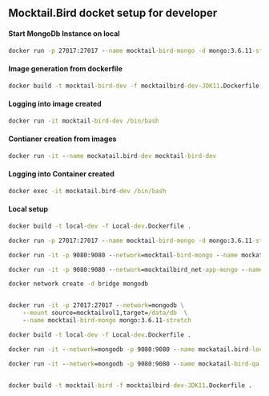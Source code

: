 ## Mocktail.Bird docket setup for developer

#### Start MongoDb Instance on local
```cmd
docker run -p 27017:27017 --name mocktail-bird-mongo -d mongo:3.6.11-stretch
```


#### Image generation from dockerfile
```cmd
docker build -t mocktail-bird-dev -f mocktailbird-dev-JDK11.Dockerfile .

```

#### Logging into image created
```cmd
docker run -it mocktail-bird-dev /bin/bash
```

#### Contianer creation from images
```cmd
docker run -it --name mockatail.bird-dev mocktail-bird-dev
```

#### Logging into Container created
```cmd
docker exec -it mockatail.bird-dev /bin/bash
```


#### Local setup
```cmd
docker build -t local-dev -f Local-dev.Dockerfile .

docker run -p 27017:27017 --name mocktail-bird-mongo -d mongo:3.6.11-stretch

docker run -it -p 9080:9080 --network=mocktail-bird-mongo --name mockatail.bird-dev  local-dev

docker run -it -p 9080:9080 --network=mocktailbird_net-app-mongo --name mockatail.bird-dev mocktail-bird-dev

docker network create -d bridge mongodb


docker run -it -p 27017:27017 --network=mongodb \
    --mount source=mocktailvol1,target=/data/db  \
    --name mocktail-bird-mongo mongo:3.6.11-stretch

docker build -t local-dev -f Local-dev.Dockerfile .

docker run -it --network=mongodb -p 9080:9080 --name mockatail.bird-local-dev local-dev

docker run -it --network=mongodb -p 9080:9080 --name mockatail-bird-qa mocktail-bird:qa


docker build -t mocktail-bird -f mocktailbird-dev-JDK11.Dockerfile .
```
